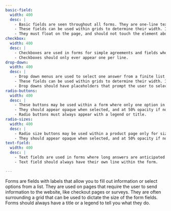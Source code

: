 ```yaml
---
basic-field:
  width: 400
  desc: |
    - Basic fields are seen throughout all forms. They are one-line text input fields for things like names, addresses and general short answer fields.
    - These fields can be used within grids to determine their width. If the answer is anticipated to be short, two may appear on the same line.
    - They must float on the page, and should not touch the element above or below them. Their width is also capped at larger screen sizes.
checkbox:
  width: 400
  desc: |
    - Checkboxes are used in forms for simple agreements and fields where you can select multiple answers.
    - Checkboxes should only ever appear one per line.
drop-down:
  width: 400
  desc: |
    - Drop down menus are used to select one answer from a finite list.
    - These fields can be used within grids to determine their width. If the answer is short, two may appear on the same line.
    - Drop downs should have placeholders that prompt the user to select the answer within.
radio-buttons:
  width: 400
  desc: |
    - These buttons may be used within a form where only one option in a list may be selected.
    - They should appear opaque when selected, and at 50% opacity if not selected.
    - Radio buttons must always appear with a legend or title.
radio-sizes:
  width: 400
  desc: |
    - Radio size buttons may be used within a product page only for size selection for clothing products and for products that have multiple options to choose from.
    - They should appear opaque when selected, and at 50% opacity if not selected.
text-field:
  width: 400
  desc: |
    - Text fields are used in forms where long answers are anticipated.
    - Text field should always have their own line within the form.

---
```

Forms are fields with labels that allow you to fill out information or select options from a list. They are used on pages that require the user to send information to the website, like checkout pages or surveys. They are often surrounding a grid that can be used to dictate the size of the form fields. Forms should always have a title or a legend to tell you what they do.
